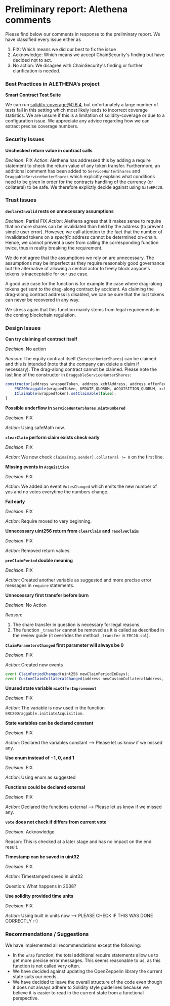 <h1>Preliminary report: Alethena comments</h1>

Please find below our comments in response to the preliminary report.
We have classified every issue either as 
1. FIX: Which means we did our best to fix the issue
2. Acknowledge: Which means we accept ChainSecurity's finding but have decided not to act.
3. No action: We disagree with ChainSecurity's finding or further clarification is needed.

<h3>Best Practices in ALETHENA’s project</h3>

**Smart Contract Test Suite**

We can run solidity-coverage@0.6.4, but unfortunately a large number of tests fail in this setting which most likely leads to incorrect coverage statistics.
We are unsure if this is a limitation of solidity-coverage or due to a configuration issue. We appreciate any advice regarding how we can extract precise coverage numbers.

<h3>Security Issues</h3>

**Unchecked return value in contract calls**

*Decision*: FIX
*Action*: Alethena has addressed this by adding a require statement to check the return value of any token transfer. 
Furthermore, an additional comment has been added to `ServiceHunterShares` and `DraggableServiceHunterShares` which explicitly explains what conditions need to be given in order for the contracts handling of the currency (or collateral) to be safe.
We therefore explictly decide against using `SafeERC20`.

<h3>Trust Issues</h3>

**`declareInvalid` rests on unnecessary assumptions**

*Decision*: Partial FIX
*Action*: Alethena agrees that it makes sense to require that no more shares can be invalidated than held by the address (to prevent simple user error).
However, we call attention to the fact that the number of invalidated tokens on a *specific* address cannot be determined on-chain. Hence, we cannot prevent a user from calling the corresponding function twice, thus in reality breaking the requirement.

We do not agree that the assumptions we rely on are unnecessary. The assumptions may be imperfect as they require reasonably good governance but the alternative of allowing a central actor to freely block anyone's tokens is inacceptable for our use case.

A good use case for the function is for example the case where drag-along tokens get sent to the drag-along contract by accident. As claiming the drag-along contract address is disabled, we can be sure that the lost tokens can never be recovered in any way.

We stress again that this function mainly stems from legal requirements in the coming blockchain regulation.

<h3>Design Issues</h3>

**Can try claiming of contract itself**

*Decision*: No action

*Reason*: The equity contract itself (`ServiceHunterShares`) can be claimed and this is intended (note that the company can delete a claim if necessary).
The drag-along contract cannot be claimed. Please note the last line of the constructor in `DraggableServiceHunterShares`:
```javascript
constructor(address wrappedToken, address xchfAddress, address offerFeeRecipient)
    ERC20Draggable(wrappedToken, UPDATE_QUORUM, ACQUISITION_QUORUM, xchfAddress, offerFeeRecipient, OFFER_FEE) public {
    IClaimable(wrappedToken).setClaimable(false);
}
```

**Possible underflow in `ServiceHunterShares.mintNumbered`**

*Decision*: FIX

*Action*: Using safeMath now.


**`clearClaim` perform claim exists check early**

*Decision*: FIX

*Action*: We now check `claims[msg.sender].collateral != 0` on the first line.


**Missing events in `Acquisition`**

*Decision*: FIX

*Action*: We added an event `VotesChanged` which emits the new number of yes and no votes everytime the numbers change.


**Fail early**

*Decision*: FIX

*Action*: Require moved to very beginning.

**Unnecessary uint256 return from `clearClaim` and `resolveClaim`**

*Decision*: FIX

*Action*: Removed return values.

**`preClaimPeriod` double meaning**

*Decision*: FIX

*Action*: Created another variable as suggested and more precise error messages in `require` statements.

**Unnecessary first transfer before burn**

*Decision*: No Action

*Reason*:

1. The share transfer in question is necessary for legal reasons.
2. The function `_transfer` cannot be removed as it is called as described in the review guide (it overrides the method `_transfer` in `ERC20.sol`).

**`ClaimParametersChanged` first parameter will always be 0**

*Decision*: FIX

*Action*: Created new events

```javascript
event ClaimPeriodChanged(uint256 newClaimPeriodInDays);
event CustomClaimCollateralChanged(address newCustomCollateralAddress, uint256 newCustomCollareralRate);
```

**Unused state variable `minOfferImprovement`**

*Decision*: FIX

*Action*: The variable is now used in the function `ERC20Draggable.initiateAcquisition`.

**State variables can be declared constant**

*Decision*: FIX

*Action*: Declared the variables constant --> Please let us know if we missed any.

**Use enum instead of −1, 0, and 1**

*Decision*: FIX

*Action*: Using enum as suggested

**Functions could be declared external**

*Decision*: FIX

*Action*: Declared the functions external --> Please let us know if we missed any.

**`vote` does not check if differs from current vote**

*Decision*: Acknowledge

Reason: This is checked at a later stage and has no impact on the end result.

**Timestamp can be saved in uint32**

*Decision*: FIX

*Action*: Timestamped saved in uint32

Question: What happens in 2038?

**Use solidity provided time units**

*Decision*: FIX

*Action*: Using built in units now --> PLEASE CHECK IF THIS WAS DONE CORRECTLY :-)

<h3>Recommendations / Suggestions</h3>

We have implemented all recommendations except the following:

- In the `wrap` function, the total additional require statements allow us to get more precise error messages. This seems reasonable to us, as this function is not called very often.
- We have decided against updating the OpenZeppelin library the current state suits our needs.
- We have decided to leave the overall structure of the code even though it does not always adhere to Solidity style guidelines because we believe it is easier to read in the current state from a functional perspective.
